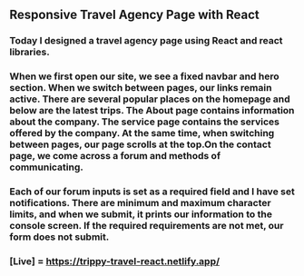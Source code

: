 ## Responsive Travel Agency Page with React

### Today I designed a travel agency page using React and react libraries.
### When we first open our site, we see a fixed navbar and hero section. When we switch between pages, our links remain active. There are several popular places on the homepage and below are the latest trips. The About page contains information about the company. The service page contains the services offered by the company. At the same time, when switching between pages, our page scrolls at the top.On the contact page, we come across a forum and methods of communicating. 
### Each of our forum inputs is set as a required field and I have set notifications. There are minimum and maximum character limits, and when we submit, it prints our information to the console screen. If the required requirements are not met, our form does not submit.

### [Live] = https://trippy-travel-react.netlify.app/
